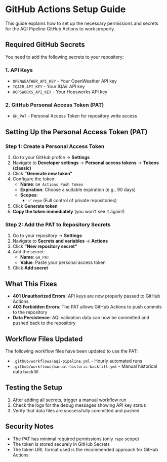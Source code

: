 # GitHub Actions Setup Guide

This guide explains how to set up the necessary permissions and secrets for the AQI Pipeline GitHub Actions to work properly.

## Required GitHub Secrets

You need to add the following secrets to your repository:

### 1. API Keys
- `OPENWEATHER_API_KEY` - Your OpenWeather API key
- `IQAIR_API_KEY` - Your IQAir API key  
- `HOPSWORKS_API_KEY` - Your Hopsworks API key

### 2. GitHub Personal Access Token (PAT)
- `GH_PAT` - Personal Access Token for repository write access

## Setting Up the Personal Access Token (PAT)

### Step 1: Create a Personal Access Token

1. Go to your GitHub profile → **Settings**
2. Navigate to **Developer settings** → **Personal access tokens** → **Tokens (classic)**
3. Click **"Generate new token"**
4. Configure the token:
   - **Name**: `GH Actions Push Token`
   - **Expiration**: Choose a suitable expiration (e.g., 90 days)
   - **Scopes**: 
     - ✅ `repo` (Full control of private repositories)
5. Click **Generate token**
6. **Copy the token immediately** (you won't see it again!)

### Step 2: Add the PAT to Repository Secrets

1. Go to your repository → **Settings**
2. Navigate to **Secrets and variables** → **Actions**
3. Click **"New repository secret"**
4. Add the secret:
   - **Name**: `GH_PAT`
   - **Value**: Paste your personal access token
5. Click **Add secret**

## What This Fixes

- **401 Unauthorized Errors**: API keys are now properly passed to GitHub Actions
- **403 Forbidden Errors**: The PAT allows GitHub Actions to push commits to the repository
- **Data Persistence**: AQI validation data can now be committed and pushed back to the repository

## Workflow Files Updated

The following workflow files have been updated to use the PAT:

- `.github/workflows/aqi-pipeline.yml` - Hourly automated runs
- `.github/workflows/manual-historic-backfill.yml` - Manual historical data backfill

## Testing the Setup

1. After adding all secrets, trigger a manual workflow run
2. Check the logs for the debug messages showing API key status
3. Verify that data files are successfully committed and pushed

## Security Notes

- The PAT has minimal required permissions (only `repo` scope)
- The token is stored securely in GitHub Secrets
- The token URL format used is the recommended approach for GitHub Actions 